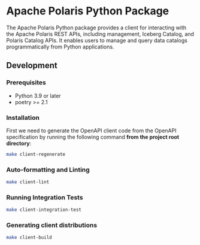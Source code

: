 <!--
  Licensed to the Apache Software Foundation (ASF) under one
  or more contributor license agreements.  See the NOTICE file
  distributed with this work for additional information
  regarding copyright ownership.  The ASF licenses this file
  to you under the Apache License, Version 2.0 (the
  "License"); you may not use this file except in compliance
  with the License.  You may obtain a copy of the License at

   http://www.apache.org/licenses/LICENSE-2.0

  Unless required by applicable law or agreed to in writing,
  software distributed under the License is distributed on an
  "AS IS" BASIS, WITHOUT WARRANTIES OR CONDITIONS OF ANY
  KIND, either express or implied.  See the License for the
  specific language governing permissions and limitations
  under the License.
-->

# Apache Polaris Python Package
The Apache Polaris Python package provides a client for interacting with the Apache Polaris REST APIs, including management, Iceberg Catalog, and Polaris Catalog APIs. It enables users to manage and query data catalogs programmatically from Python applications.

## Development

### Prerequisites
- Python 3.9 or later
- poetry >= 2.1

### Installation
First we need to generate the OpenAPI client code from the OpenAPI specification by running the following command **from the project root directory**:
```bash
make client-regenerate
```

### Auto-formatting and Linting
```bash
make client-lint
```

### Running Integration Tests
```bash
make client-integration-test
```

### Generating client distributions
```bash
make client-build
```
